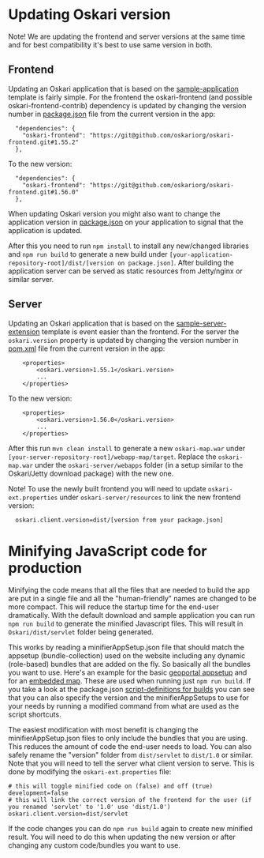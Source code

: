 # Updating Oskari version

Note! We are updating the frontend and server versions at the same time and for best compatibility it's best to use same version in both.

## Frontend

Updating an Oskari application that is based on the [sample-application](https://github.com/oskariorg/sample-application) template is fairly simple. For the frontend the oskari-frontend (and possible oskari-frontend-contrib) dependency is updated by changing the version number in [package.json](https://github.com/oskariorg/sample-application/blob/1.2.1/package.json#L9) file from the current version in the app:
```
  "dependencies": {
    "oskari-frontend": "https://git@github.com/oskariorg/oskari-frontend.git#1.55.2"
  },
```

To the new version:

```
  "dependencies": {
    "oskari-frontend": "https://git@github.com/oskariorg/oskari-frontend.git#1.56.0"
  },

```

When updating Oskari version you might also want to change the application version in [package.json](https://github.com/oskariorg/sample-application/blob/1.2.1/package.json#L3) on your application to signal that the application is updated.

After this you need to run `npm install` to install any new/changed libraries and `npm run build` to generate a new build under `[your-application-repository-root]/dist/[version on package.json]`. After building the application server can be served as static resources from Jetty/nginx or similar server.

## Server

Updating an Oskari application that is based on the [sample-server-extension](https://github.com/oskariorg/sample-server-extension) template is event easier than the frontend. For the server the `oskari.version` property is updated by changing the version number in [pom.xml](https://github.com/oskariorg/sample-server-extension/blob/1.2.1/pom.xml#L13) file from the current version in the app:

```
    <properties>
        <oskari.version>1.55.1</oskari.version>
        ...
    </properties>
```

To the new version:

```
    <properties>
        <oskari.version>1.56.0</oskari.version>
        ...
    </properties>
```
After this run `mvn clean install` to generate a new `oskari-map.war` under `[your-server-repository-root]/webapp-map/target`. Replace the `oskari-map.war` under the `oskari-server/webapps` folder (in a setup similar to the Oskari/Jetty download package) with the new one.

Note! To use the newly built frontend you will need to update `oskari-ext.properties` under `oskari-server/resources` to link the new frontend version:

      oskari.client.version=dist/[version from your package.json]

# Minifying JavaScript code for production

Minifying the code means that all the files that are needed to build the app are put in a single file and all the "human-friendly" names are changed to be more compact. This will reduce the startup time for the end-user dramatically. With the default download and sample application you can run `npm run build` to generate the minified Javascript files. This will result in `Oskari/dist/servlet` folder being generated.

This works by reading a minifierAppSetup.json file that should match the appsetup (bundle-collection) used on the website including any dynamic (role-based) bundles that are added on the fly. So basically all the bundles you want to use. Here's an example for the basic [geoportal appsetup](https://github.com/oskariorg/oskari-frontend/blob/master/applications/sample/servlet/minifierAppSetup.json) and for an [embedded map](https://github.com/oskariorg/oskari-frontend/blob/master/applications/sample/servlet_published_ol3/minifierAppSetup.json). These are used when running just `npm run build`. If you take a look at the package.json [script-definitions for builds](https://github.com/oskariorg/oskari-frontend/blob/master/tools/package.json) you can see that you can also specify the version and the minifierAppSetups to use for your needs by running a modified command from what are used as the script shortcuts.

The easiest modification with most benefit is changing the minifierAppSetup.json files to only include the bundles that you are using. This reduces the amount of code the end-user needs to load. You can also safely rename the "version" folder from `dist/servlet` to `dist/1.0` or similar. Note that you will need to tell the server what client version to serve. This is done by modifying the `oskari-ext.properties` file:

    # this will toggle minified code on (false) and off (true)
    development=false
    # this will link the correct version of the frontend for the user (if you renamed 'servlet' to '1.0' use 'dist/1.0')
    oskari.client.version=dist/servlet

If the code changes you can do `npm run build` again to create new minified result. You will need to do this when updating the new version or after changing any custom code/bundles you want to use.